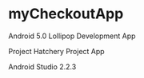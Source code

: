 # myCheckoutApp

Android 5.0 Lollipop Development App

Project Hatchery Project App

Android Studio 2.2.3
